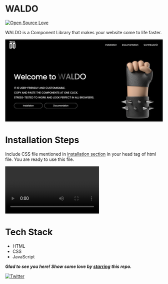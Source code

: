 # WALDO

[![Open Source Love](https://badges.frapsoft.com/os/v2/open-source.svg?v=103)](https://github.com/pariyar07)

WALDO is a Component Library that makes your website come to life faster.

![image](./assets/images/WALDO-Homepage.png)

# Installation Steps

Include CSS file mentioned in [installation section](https://github.com/pariyar07/WALDO) in your head tag of html file.
You are ready to use this file.

![video](./assets/images/installation-page.mov)

# Tech Stack
- HTML
- CSS
- JavaScript

***Glad to see you here! Show some love by [starring](https://github.com/pariyar07/WALDO) this repo.***

[![Twitter](https://img.shields.io/static/v1.svg?label=connect&message=@satyamP_js&color=grey&logo=twitter&style=flat&logoColor=white&colorA=blue)](https://twitter.com/satyamP_js)

